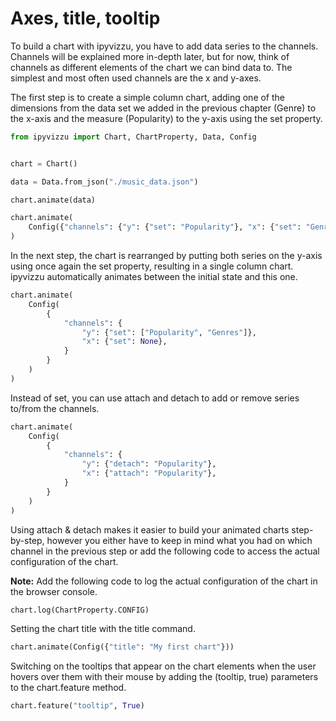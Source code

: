 # Axes, title, tooltip

To build a chart with ipyvizzu, you have to add data series to the channels.
Channels will be explained more in-depth later, but for now,
think of channels as different elements of the chart we can bind data to.
The simplest and most often used channels are the x and y-axes.

The first step is to create a simple column chart, adding one of the
dimensions from the data set we added in the previous chapter (Genre) to
the x-axis and the measure (Popularity) to the y-axis using the set property.

```python
from ipyvizzu import Chart, ChartProperty, Data, Config


chart = Chart()

data = Data.from_json("./music_data.json")

chart.animate(data)

chart.animate(
    Config({"channels": {"y": {"set": "Popularity"}, "x": {"set": "Genres"}}})
)
```

<div id="tutorial_01"></div>

In the next step, the chart is rearranged by putting both series on the y-axis
using once again the set property, resulting in a single column chart.
ipyvizzu automatically animates between the initial state and this one.

```python
chart.animate(
    Config(
        {
            "channels": {
                "y": {"set": ["Popularity", "Genres"]},
                "x": {"set": None},
            }
        }
    )
)
```

<div id="tutorial_02"></div>

Instead of set, you can use attach and detach to
add or remove series to/from the channels.

```python
chart.animate(
    Config(
        {
            "channels": {
                "y": {"detach": "Popularity"},
                "x": {"attach": "Popularity"},
            }
        }
    )
)
```

<div id="tutorial_03"></div>

Using attach & detach makes it easier to build your animated charts
step-by-step, however you either have to keep in mind what you had on which
channel in the previous step or add the following code to
access the actual configuration of the chart.

**Note:** Add the following code to log the actual configuration of the chart
in the browser console.

```python
chart.log(ChartProperty.CONFIG)
```

Setting the chart title with the title command.

```python
chart.animate(Config({"title": "My first chart"}))
```

<div id="tutorial_04"></div>

Switching on the tooltips that appear on the chart elements when the user
hovers over them with their mouse by adding the (tooltip, true) parameters
to the chart.feature method.

```python
chart.feature("tooltip", True)
```

<div id="tutorial_05"></div>

<script src="./01_03_axes_title_tooltip.js"></script>
